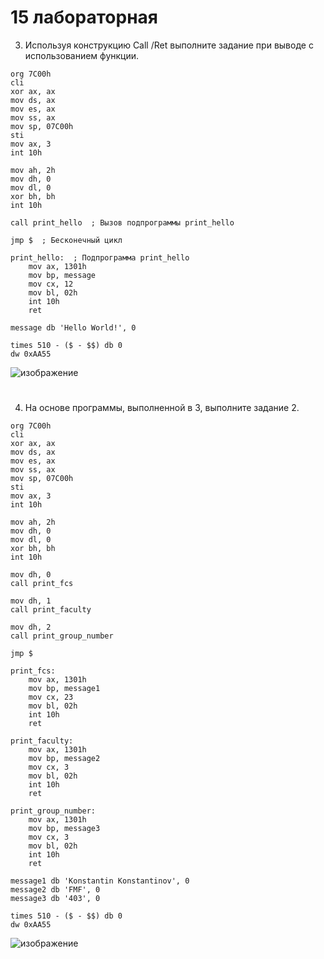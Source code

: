 # 15 лабораторная

3. Используя конструкцию Call /Ret выполните задание при выводе с использованием функции.
```
org 7C00h
cli
xor ax, ax
mov ds, ax
mov es, ax
mov ss, ax
mov sp, 07C00h
sti
mov ax, 3
int 10h

mov ah, 2h
mov dh, 0
mov dl, 0
xor bh, bh
int 10h

call print_hello  ; Вызов подпрограммы print_hello

jmp $  ; Бесконечный цикл

print_hello:  ; Подпрограмма print_hello
    mov ax, 1301h
    mov bp, message
    mov cx, 12
    mov bl, 02h
    int 10h
    ret

message db 'Hello World!', 0

times 510 - ($ - $$) db 0
dw 0xAA55
```
![изображение](https://github.com/tarioma/ASM/assets/125894838/b47db49d-d69f-4127-a600-42b9612794e0)

#
4. На основе программы, выполненной в 3, выполните задание 2.
```
org 7C00h
cli
xor ax, ax
mov ds, ax
mov es, ax
mov ss, ax
mov sp, 07C00h
sti
mov ax, 3
int 10h

mov ah, 2h
mov dh, 0
mov dl, 0
xor bh, bh
int 10h

mov dh, 0
call print_fcs

mov dh, 1
call print_faculty

mov dh, 2
call print_group_number

jmp $

print_fcs:
    mov ax, 1301h
    mov bp, message1
    mov cx, 23
    mov bl, 02h
    int 10h
    ret

print_faculty:
    mov ax, 1301h
    mov bp, message2
    mov cx, 3
    mov bl, 02h
    int 10h
    ret

print_group_number:
    mov ax, 1301h
    mov bp, message3
    mov cx, 3
    mov bl, 02h
    int 10h
    ret

message1 db 'Konstantin Konstantinov', 0
message2 db 'FMF', 0
message3 db '403', 0

times 510 - ($ - $$) db 0
dw 0xAA55
```
![изображение](https://github.com/tarioma/ASM/assets/125894838/0fb30954-d61a-4063-9698-0b0cbc10b393)
